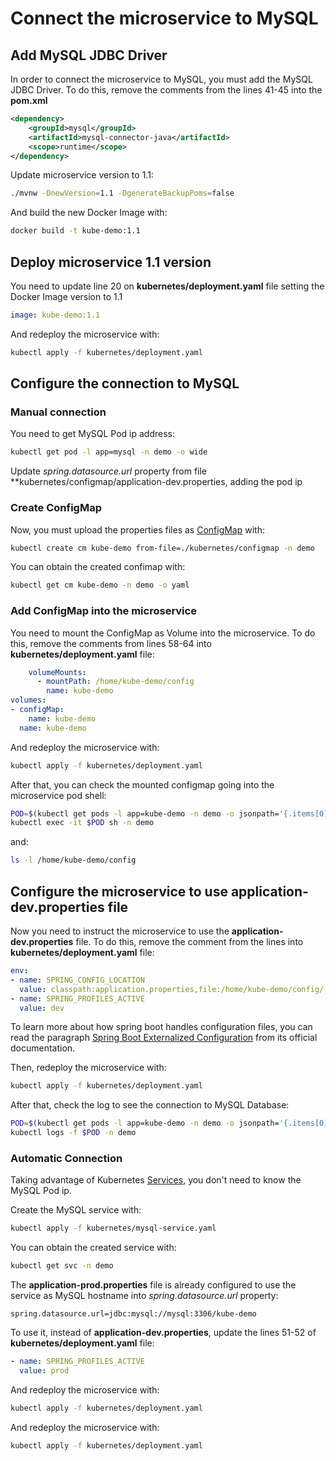 # Connect the microservice to MySQL

## Add MySQL JDBC Driver

In order to connect the microservice to MySQL, you must add the MySQL JDBC Driver.
To do this, remove the comments from the lines 41-45 into the **pom.xml**

```xml
<dependency>
    <groupId>mysql</groupId>
    <artifactId>mysql-connector-java</artifactId>
    <scope>runtime</scope>
</dependency>
```

Update microservice version to 1.1:

```bash
./mvnw -DnewVersion=1.1 -DgenerateBackupPoms=false
```

And build the new Docker Image with:

```bash
docker build -t kube-demo:1.1
```

## Deploy microservice 1.1 version

You need to update line 20 on **kubernetes/deployment.yaml** file setting the Docker Image version to 1.1

```yaml
image: kube-demo:1.1
```

And redeploy the microservice with:

```bash
kubectl apply -f kubernetes/deployment.yaml
```

## Configure the connection to MySQL

### Manual connection

You need to get MySQL Pod ip address:

```bash
kubectl get pod -l app=mysql -n demo -o wide
```

Update *spring.datasource.url* property from file **kubernetes/configmap/application-dev.properties, adding the pod ip

### Create ConfigMap

Now, you must upload the properties files as [ConfigMap](https://kubernetes.io/docs/tasks/configure-pod-container/configure-pod-configmap/) with:

```bash
kubectl create cm kube-demo from-file=./kubernetes/configmap -n demo
```

You can obtain the created confimap with:

```bash
kubectl get cm kube-demo -n demo -o yaml
```

### Add ConfigMap into the microservice

You need to mount the ConfigMap as Volume into the microservice.
To do this, remove the comments from lines 58-64 into **kubernetes/deployment.yaml** file:

```yaml
    volumeMounts:
      - mountPath: /home/kube-demo/config
        name: kube-demo
volumes:
- configMap:
    name: kube-demo
  name: kube-demo
```

And redeploy the microservice with:

```bash
kubectl apply -f kubernetes/deployment.yaml
```

After that, you can check the mounted configmap going into the microservice pod shell:

```bash
POD=$(kubectl get pods -l app=kube-demo -n demo -o jsonpath='{.items[0].metadata.name}')
kubectl exec -it $POD sh -n demo
```

and:

```bash
ls -l /home/kube-demo/config
```

## Configure the microservice to use application-dev.properties file

Now you need to instruct the microservice to use the **application-dev.properties** file.
To do this, remove the comment from the lines into **kubernetes/deployment.yaml** file:

```yaml
env:
- name: SPRING_CONFIG_LOCATION
  value: classpath:application.properties,file:/home/kube-demo/config/
- name: SPRING_PROFILES_ACTIVE
  value: dev
```

To learn more about how spring boot handles configuration files, you can read the paragraph [Spring Boot Externalized Configuration](https://docs.spring.io/spring-boot/docs/current/reference/html/boot-features-external-config.html) from its official documentation.

Then, redeploy the microservice with:

```bash
kubectl apply -f kubernetes/deployment.yaml
```

After that, check the log to see the connection to MySQL Database:

```bash
POD=$(kubectl get pods -l app=kube-demo -n demo -o jsonpath='{.items[0].metadata.name}')
kubectl logs -f $POD -n demo
```

### Automatic Connection

Taking advantage of Kubernetes [Services](https://kubernetes.io/docs/concepts/services-networking/service/), you don't need to know the MySQL Pod ip.

Create the MySQL service with:

```bash
kubectl apply -f kubernetes/mysql-service.yaml
```

You can obtain the created service with:

```bash
kubectl get svc -n demo
```

The **application-prod.properties** file is already configured to use the service as MySQL hostname into *spring.datasource.url* property:

```properties
spring.datasource.url=jdbc:mysql://mysql:3306/kube-demo
```

To use it, instead of **application-dev.properties**, update the lines 51-52 of **kubernetes/deployment.yaml** file:

```yaml
- name: SPRING_PROFILES_ACTIVE
  value: prod
```

And redeploy the microservice with:

```bash
kubectl apply -f kubernetes/deployment.yaml
```

And redeploy the microservice with:

```bash
kubectl apply -f kubernetes/deployment.yaml
```
